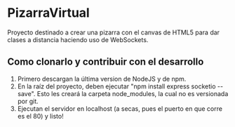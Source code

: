 # PizarraVirtual
Proyecto destinado a crear una pizarra con el canvas de HTML5 para dar clases a distancia haciendo uso de WebSockets.

## Como clonarlo y contribuir con el desarrollo

1. Primero descargan la última version de NodeJS y de npm.
2. En la raíz del proyecto, deben ejecutar "npm install express socketio --save". Esto les creará la carpeta node_modules, la cual no es versionada por git.
3. Ejecutan el servidor en localhost (a secas, pues el puerto en que corre es el 80) y listo!
